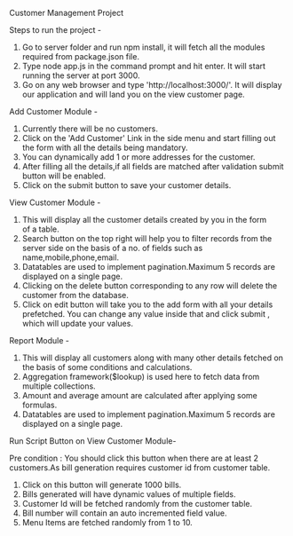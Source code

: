 Customer Management Project

 Steps to run the project -

 1. Go to server folder and run npm install, it will fetch all the 
    modules required from package.json file.
 2. Type node app.js in the command prompt and hit enter.
    It will start running the server at port 3000.
 2. Go on any web browser and type 'http://localhost:3000/'.
 	It will display our application and will land you on the view customer page.

 Add Customer Module -

 1. Currently there will be no customers.
 2. Click on the 'Add Customer' Link in the side menu and start filling 
    out the form with all the details being mandatory.
 3. You can dynamically add 1 or more addresses for the customer.
 4. After filling all the details,if all fields are matched after 
    validation submit button will be enabled.
 5. Click on the submit button to save your customer details.

 View Customer Module -

 1. This will display all the customer details created by you in the form  
    of a table.
 2. Search button on the top right will help you to filter records from 
    the server side on the basis of a no. of fields such as name,mobile,phone,email.
 3. Datatables are used to implement pagination.Maximum 5 records 
    are displayed on a single page.
 4. Clicking on the delete button corresponding to any row will delete the 
    customer from the database.
 5. Click on edit button will take you to the add form with all your 
    details prefetched. You can change any value inside that and click submit , which will update your values.

 Report Module -

 1. This will display all customers along with many other details fetched 
    on the basis of some conditions and calculations.
 2. Aggregation framework($lookup) is used here to fetch data from 
    multiple collections.
 3. Amount and average amount are calculated after applying some formulas.
 4. Datatables are used to implement pagination.Maximum 5 records 
    are displayed on a single page.

 Run Script Button on View Customer Module-

 Pre condition : You should click this button when there are at least 2  				 customers.As bill generation requires customer id from 			    customer table.

 1. Click on this button will generate 1000 bills.
 2. Bills generated will have dynamic values of multiple fields.
 3. Customer Id will be fetched randomly from the customer table.
 4. Bill number will contain an auto incremented field value.
 5. Menu Items are fetched randomly from 1 to 10.